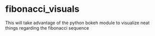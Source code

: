# fibonacci_visuals
This will take advantage of the python bokeh module to visualize neat things regarding the fibonacci sequence
